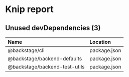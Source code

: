 # Knip report

## Unused devDependencies (3)

| Name                          | Location     |
|:------------------------------|:-------------|
| @backstage/cli                | package.json |
| @backstage/backend-defaults   | package.json |
| @backstage/backend-test-utils | package.json |


